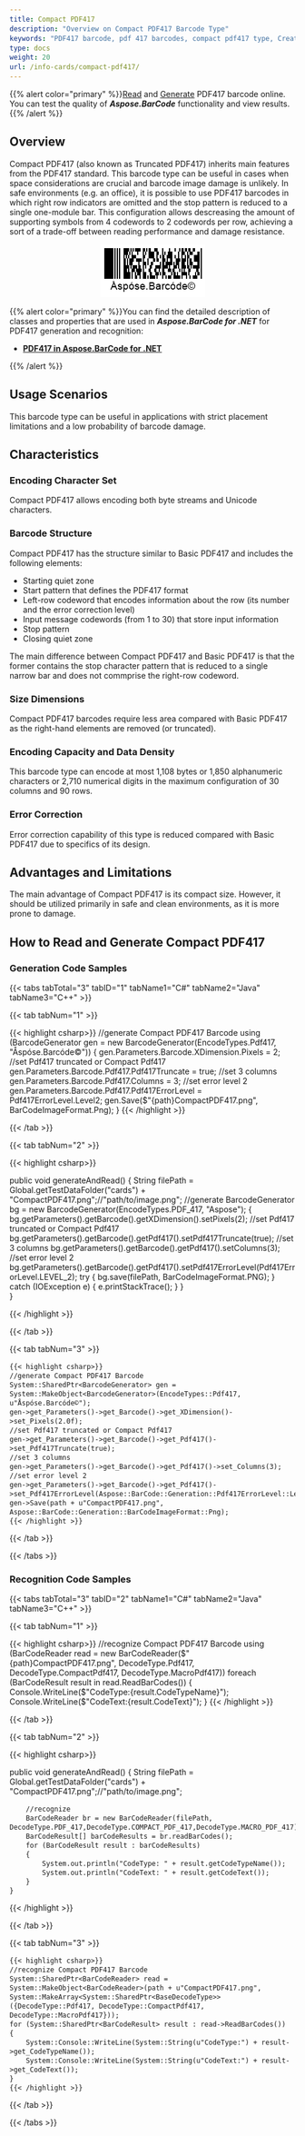```yaml
---
title: Compact PDF417
description: "Overview on Compact PDF417 Barcode Type"
keywords: "PDF417 barcode, pdf 417 barcodes, compact pdf417 type, Create pdf417 barcodes, Read compact pdf417 barcode, what is compact pdf417, pdf 417 barcodes, generate compact pdf417, matrix barcodes, 2D symbology, compact pdf417 specification, pdf417 generator, pdf417 reader, recognize compact pdf 417, scan compact pdf417"
type: docs
weight: 20
url: /info-cards/compact-pdf417/
---
```

{{% alert color="primary" %}}[Read](https://products.aspose.app/barcode/recognize/pdf417) and [Generate](https://products.aspose.app/barcode/generate/pdf417) PDF417 barcode online. You can test the quality of ***Aspose.BarCode*** functionality and view results.{{% /alert %}}

## **Overview**
Compact PDF417 (also known as Truncated PDF417) inherits main features from the PDF417 standard. This barcode type can be useful in cases when space considerations are crucial and barcode image damage is unlikely. In safe environments (e.g. an office), it is possible to use PDF417 barcodes in which right row indicators are omitted and the stop pattern is reduced to a single one-module bar. This configuration allows descreasing the amount of supporting symbols from 4 codewords to 2 codewords per row, achieving a sort of a trade-off between reading performance and damage resistance.

<p align="center"><img src="compactpdf417.png" alt="Compact PDF417 Barcode"></p>

{{% alert color="primary" %}}You can find the detailed description of classes and properties that are used in ***Aspose.BarCode for .NET*** for PDF417 generation and recognition:
- [**PDF417 in Aspose.BarCode for .NET**](/barcode/net/pdf417-and-macropdf417-barcode/)

{{% /alert %}} 

## **Usage Scenarios**
This barcode type can be useful in applications with strict placement limitations and a low probability of barcode damage. 

## **Characteristics**
### **Encoding Character Set**
Compact PDF417 allows encoding both byte streams and Unicode characters. 

### **Barcode Structure**
Compact PDF417 has the structure similar to Basic PDF417 and includes the following elements:
- Starting quiet zone
- Start pattern that defines the PDF417 format
- Left-row codeword that encodes information about the row (its number and the error correction level)
- Input message codewords (from 1 to 30) that store input information
- Stop pattern
- Closing quiet zone
  
The main difference between Compact PDF417 and Basic PDF417 is that the former contains the stop character pattern that is reduced to a single narrow bar and does not commprise the right-row codeword. 

### **Size Dimensions**
Compact PDF417 barcodes require less area compared with Basic PDF417 as the right-hand elements are removed (or truncated). 

### **Encoding Capacity and Data Density**
This barcode type can encode at most 1,108 bytes or 1,850 alphanumeric characters or 2,710 numerical digits in the maximum configuration of 30 columns and 90 rows.

### **Error Correction**
Error correction capability of this type is reduced compared with Basic PDF417 due to specifics of its design.

## **Advantages and Limitations**
The main advantage of Compact PDF417 is its compact size. However, it should be utilized primarily in safe and clean environments, as it is more prone to damage.

## **How to Read and Generate Compact PDF417**
### **Generation Code Samples**

{{< tabs tabTotal="3" tabID="1" tabName1="C#" tabName2="Java" tabName3="C++" >}}

{{< tab tabNum="1" >}}

{{< highlight csharp>}}
//generate Compact PDF417 Barcode
using (BarcodeGenerator gen = new BarcodeGenerator(EncodeTypes.Pdf417, "Åspóse.Barcóde©"))
{
    gen.Parameters.Barcode.XDimension.Pixels = 2;
    //set Pdf417 truncated or Compact Pdf417
    gen.Parameters.Barcode.Pdf417.Pdf417Truncate = true;
    //set 3 columns
    gen.Parameters.Barcode.Pdf417.Columns = 3;
    //set error level 2
    gen.Parameters.Barcode.Pdf417.Pdf417ErrorLevel = Pdf417ErrorLevel.Level2;
    gen.Save($"{path}CompactPDF417.png", BarCodeImageFormat.Png);
}
{{< /highlight >}}

{{< /tab >}}

{{< tab tabNum="2" >}}

{{< highlight csharp>}}

public void generateAndRead()
    {
        String filePath = Global.getTestDataFolder("cards") + "CompactPDF417.png";//"path/to/image.png";
        //generate
        BarcodeGenerator bg = new BarcodeGenerator(EncodeTypes.PDF_417, "Aspose");
        {
            bg.getParameters().getBarcode().getXDimension().setPixels(2);
            //set Pdf417 truncated or Compact Pdf417
            bg.getParameters().getBarcode().getPdf417().setPdf417Truncate(true);
            //set 3 columns
            bg.getParameters().getBarcode().getPdf417().setColumns(3);
            //set error level 2
            bg.getParameters().getBarcode().getPdf417().setPdf417ErrorLevel(Pdf417ErrorLevel.LEVEL_2);
            try
            {
                bg.save(filePath, BarCodeImageFormat.PNG);
            }
            catch (IOException e)
            {
                e.printStackTrace();
            }
        }       
    }

{{< /highlight >}} 

{{< /tab >}}

{{< tab tabNum="3" >}}

    {{< highlight csharp>}}
    //generate Compact PDF417 Barcode
    System::SharedPtr<BarcodeGenerator> gen = System::MakeObject<BarcodeGenerator>(EncodeTypes::Pdf417, u"Åspóse.Barcóde©");
    gen->get_Parameters()->get_Barcode()->get_XDimension()->set_Pixels(2.0f);
    //set Pdf417 truncated or Compact Pdf417
    gen->get_Parameters()->get_Barcode()->get_Pdf417()->set_Pdf417Truncate(true);
    //set 3 columns
    gen->get_Parameters()->get_Barcode()->get_Pdf417()->set_Columns(3);
    //set error level 2
    gen->get_Parameters()->get_Barcode()->get_Pdf417()->set_Pdf417ErrorLevel(Aspose::BarCode::Generation::Pdf417ErrorLevel::Level2);
    gen->Save(path + u"CompactPDF417.png", Aspose::BarCode::Generation::BarCodeImageFormat::Png);
    {{< /highlight >}}

{{< /tab >}}

{{< /tabs >}}

### **Recognition Code Samples**

{{< tabs tabTotal="3" tabID="2" tabName1="C#" tabName2="Java" tabName3="C++" >}}

{{< tab tabNum="1" >}}

{{< highlight csharp>}}
//recognize Compact PDF417 Barcode
using (BarCodeReader read = new BarCodeReader($"{path}CompactPDF417.png", DecodeType.Pdf417, DecodeType.CompactPdf417, DecodeType.MacroPdf417))
    foreach (BarCodeResult result in read.ReadBarCodes())
    {
        Console.WriteLine($"CodeType:{result.CodeTypeName}");
        Console.WriteLine($"CodeText:{result.CodeText}");
    }
{{< /highlight >}}

{{< /tab >}}

{{< tab tabNum="2" >}}

{{< highlight csharp>}}

public void generateAndRead()
    {
        String filePath = Global.getTestDataFolder("cards") + "CompactPDF417.png";//"path/to/image.png";
     
        //recognize
        BarCodeReader br = new BarCodeReader(filePath, DecodeType.PDF_417,DecodeType.COMPACT_PDF_417,DecodeType.MACRO_PDF_417);
        BarCodeResult[] barCodeResults = br.readBarCodes();
        for (BarCodeResult result : barCodeResults)
        {
            System.out.println("CodeType: " + result.getCodeTypeName());
            System.out.println("CodeText: " + result.getCodeText());
        }
    }

{{< /highlight >}} 

{{< /tab >}}

{{< tab tabNum="3" >}}

    {{< highlight csharp>}}
    //recognize Compact PDF417 Barcode
    System::SharedPtr<BarCodeReader> read = System::MakeObject<BarCodeReader>(path + u"CompactPDF417.png", System::MakeArray<System::SharedPtr<BaseDecodeType>>({DecodeType::Pdf417, DecodeType::CompactPdf417, DecodeType::MacroPdf417}));
    for (System::SharedPtr<BarCodeResult> result : read->ReadBarCodes())
    {
        System::Console::WriteLine(System::String(u"CodeType:") + result->get_CodeTypeName());
        System::Console::WriteLine(System::String(u"CodeText:") + result->get_CodeText());
    }
    {{< /highlight >}}


{{< /tab >}}

{{< /tabs >}}
